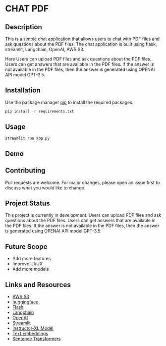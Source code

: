 # CHAT PDF

## Description

This is a simple chat application that allows users to chat with PDF files and ask questions about the PDF files. The chat application is built using flask, streamlit, Langchain, OpenAI,
AWS S3.

Here Users can upload PDF files and ask questions about the PDF files. Users can get answers that are available in the PDF files. If the answer is not available in the PDF files, then the answer is generated using OPENAI API model GPT-3.5.

## Installation

Use the package manager [pip](https://pip.pypa.io/en/stable/) to install the required packages.

```bash
pip install -r requirements.txt
```

## Usage

```bash
streamlit run app.py
```

## Demo


## Contributing

Pull requests are welcome. For major changes, please open an issue first to discuss what you would like to change.

## Project Status

This project is currently in development. Users can upload PDF files and ask questions about the PDF files. Users can get answers that are available in the PDF files. If the answer is not available in the PDF files, then the answer is generated using OPENAI API model GPT-3.5.

## Future Scope

- Add more features
- Improve UI/UX
- Add more models

## Links and Resources

- [AWS S3](https://aws.amazon.com/s3/)
- [huggingface](https://huggingface.co/)
- [Flask](https://flask.palletsprojects.com/en/2.0.x/)
- [Langchain](https://python.langchain.com/docs/get_started/quickstart)
- [OpenAI](https://openai.com/)
- [Streamlit](https://streamlit.io/)
- [Instructor-XL Model](https://huggingface.co/hkunlp/instructor-xl)
- [Text Embeddings](https://huggingface.co/sentence-transformers/all-MiniLM-L6-v2)
- [Sentence Transformers](https://huggingface.co/sentence-transformers/all-MiniLM-L6-v2)

